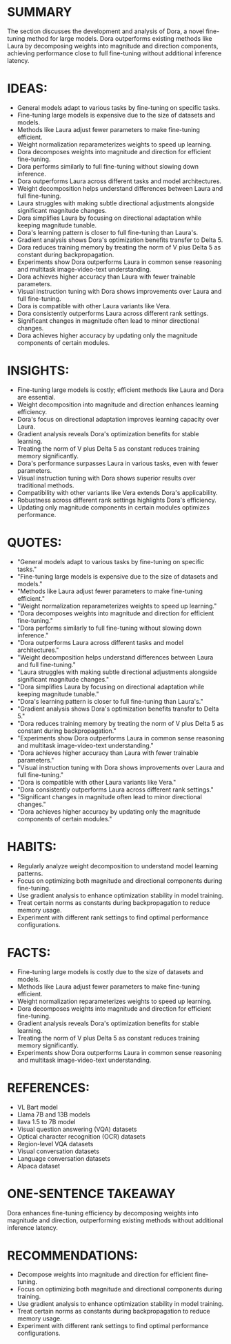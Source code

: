 # SUMMARY
The section discusses the development and analysis of Dora, a novel fine-tuning method for large models. Dora outperforms existing methods like Laura by decomposing weights into magnitude and direction components, achieving performance close to full fine-tuning without additional inference latency.

# IDEAS:
- General models adapt to various tasks by fine-tuning on specific tasks.
- Fine-tuning large models is expensive due to the size of datasets and models.
- Methods like Laura adjust fewer parameters to make fine-tuning efficient.
- Weight normalization reparameterizes weights to speed up learning.
- Dora decomposes weights into magnitude and direction for efficient fine-tuning.
- Dora performs similarly to full fine-tuning without slowing down inference.
- Dora outperforms Laura across different tasks and model architectures.
- Weight decomposition helps understand differences between Laura and full fine-tuning.
- Laura struggles with making subtle directional adjustments alongside significant magnitude changes.
- Dora simplifies Laura by focusing on directional adaptation while keeping magnitude tunable.
- Dora's learning pattern is closer to full fine-tuning than Laura's.
- Gradient analysis shows Dora's optimization benefits transfer to Delta 5.
- Dora reduces training memory by treating the norm of V plus Delta 5 as constant during backpropagation.
- Experiments show Dora outperforms Laura in common sense reasoning and multitask image-video-text understanding.
- Dora achieves higher accuracy than Laura with fewer trainable parameters.
- Visual instruction tuning with Dora shows improvements over Laura and full fine-tuning.
- Dora is compatible with other Laura variants like Vera.
- Dora consistently outperforms Laura across different rank settings.
- Significant changes in magnitude often lead to minor directional changes.
- Dora achieves higher accuracy by updating only the magnitude components of certain modules.

# INSIGHTS:
- Fine-tuning large models is costly; efficient methods like Laura and Dora are essential.
- Weight decomposition into magnitude and direction enhances learning efficiency.
- Dora's focus on directional adaptation improves learning capacity over Laura.
- Gradient analysis reveals Dora's optimization benefits for stable learning.
- Treating the norm of V plus Delta 5 as constant reduces training memory significantly.
- Dora's performance surpasses Laura in various tasks, even with fewer parameters.
- Visual instruction tuning with Dora shows superior results over traditional methods.
- Compatibility with other variants like Vera extends Dora's applicability.
- Robustness across different rank settings highlights Dora's efficiency.
- Updating only magnitude components in certain modules optimizes performance.

# QUOTES:
- "General models adapt to various tasks by fine-tuning on specific tasks."
- "Fine-tuning large models is expensive due to the size of datasets and models."
- "Methods like Laura adjust fewer parameters to make fine-tuning efficient."
- "Weight normalization reparameterizes weights to speed up learning."
- "Dora decomposes weights into magnitude and direction for efficient fine-tuning."
- "Dora performs similarly to full fine-tuning without slowing down inference."
- "Dora outperforms Laura across different tasks and model architectures."
- "Weight decomposition helps understand differences between Laura and full fine-tuning."
- "Laura struggles with making subtle directional adjustments alongside significant magnitude changes."
- "Dora simplifies Laura by focusing on directional adaptation while keeping magnitude tunable."
- "Dora's learning pattern is closer to full fine-tuning than Laura's."
- "Gradient analysis shows Dora's optimization benefits transfer to Delta 5."
- "Dora reduces training memory by treating the norm of V plus Delta 5 as constant during backpropagation."
- "Experiments show Dora outperforms Laura in common sense reasoning and multitask image-video-text understanding."
- "Dora achieves higher accuracy than Laura with fewer trainable parameters."
- "Visual instruction tuning with Dora shows improvements over Laura and full fine-tuning."
- "Dora is compatible with other Laura variants like Vera."
- "Dora consistently outperforms Laura across different rank settings."
- "Significant changes in magnitude often lead to minor directional changes."
- "Dora achieves higher accuracy by updating only the magnitude components of certain modules."

# HABITS:
- Regularly analyze weight decomposition to understand model learning patterns.
- Focus on optimizing both magnitude and directional components during fine-tuning.
- Use gradient analysis to enhance optimization stability in model training.
- Treat certain norms as constants during backpropagation to reduce memory usage.
- Experiment with different rank settings to find optimal performance configurations.

# FACTS:
- Fine-tuning large models is costly due to the size of datasets and models.
- Methods like Laura adjust fewer parameters to make fine-tuning efficient.
- Weight normalization reparameterizes weights to speed up learning.
- Dora decomposes weights into magnitude and direction for efficient fine-tuning.
- Gradient analysis reveals Dora's optimization benefits for stable learning.
- Treating the norm of V plus Delta 5 as constant reduces training memory significantly.
- Experiments show Dora outperforms Laura in common sense reasoning and multitask image-video-text understanding.

# REFERENCES:
- VL Bart model
- Llama 7B and 13B models
- llava 1.5 to 7B model
- Visual question answering (VQA) datasets
- Optical character recognition (OCR) datasets
- Region-level VQA datasets
- Visual conversation datasets
- Language conversation datasets
- Alpaca dataset

# ONE-SENTENCE TAKEAWAY
Dora enhances fine-tuning efficiency by decomposing weights into magnitude and direction, outperforming existing methods without additional inference latency.

# RECOMMENDATIONS:
- Decompose weights into magnitude and direction for efficient fine-tuning.
- Focus on optimizing both magnitude and directional components during training.
- Use gradient analysis to enhance optimization stability in model training.
- Treat certain norms as constants during backpropagation to reduce memory usage.
- Experiment with different rank settings to find optimal performance configurations.